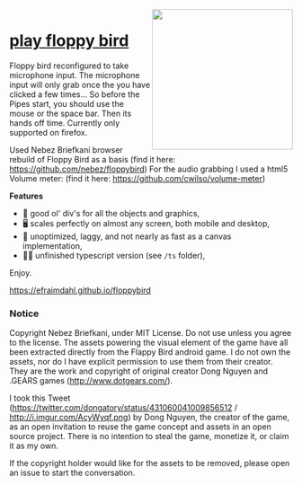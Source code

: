 <img src="screencap.png" align="right" width="250">

# [play floppy bird]( https://efraimdahl.github.io/floppybird/)

Floppy bird reconfigured to take microphone input.
The microphone input will only grab once the you have clicked a few times... So before the Pipes start, you should use the mouse or the space bar. Then its hands off time.
Currently only supported on firefox.

Used Nebez Briefkani browser rebuild of Floppy Bird as a basis (find it here: https://github.com/nebez/floppybird)
For the audio grabbing I used a html5 Volume meter: (find it here: https://github.com/cwilso/volume-meter)

**Features**

* 🎉 good ol' div's for all the objects and graphics,
* 🖥 scales perfectly on almost any screen, both mobile and desktop,
* 💩 unoptimized, laggy, and not nearly as fast as a canvas implementation,
* 👷‍♂️ unfinished typescript version (see `/ts` folder),

Enjoy.

https://efraimdahl.github.io/floppybird


### Notice
Copyright Nebez Briefkani, under MIT License.
Do not use unless you agree to the license.
The assets powering the visual element of the game have all been extracted directly from the Flappy Bird android game. I do not own the assets, nor do I have explicit permission to use them from their creator. They are the work and copyright of original creator Dong Nguyen and .GEARS games (http://www.dotgears.com/).

I took this Tweet (https://twitter.com/dongatory/status/431060041009856512 / http://i.imgur.com/AcyWyqf.png) by Dong Nguyen, the creator of the game, as an open invitation to reuse the game concept and assets in an open source project. There is no intention to steal the game, monetize it, or claim it as my own.

If the copyright holder would like for the assets to be removed, please open an issue to start the conversation.
